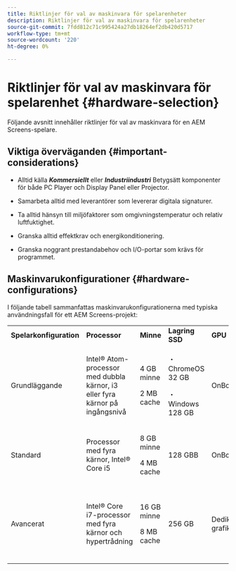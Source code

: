 ```yaml
---
title: Riktlinjer för val av maskinvara för spelarenheter
description: Riktlinjer för val av maskinvara för spelarenheter
source-git-commit: 7fdd812c71c995424a27db18264ef2db420d5717
workflow-type: tm+mt
source-wordcount: '220'
ht-degree: 0%

---
```



# Riktlinjer för val av maskinvara för spelarenhet {#hardware-selection}

Följande avsnitt innehåller riktlinjer för val av maskinvara för en AEM Screens-spelare.

## Viktiga överväganden {#important-considerations}

* Alltid källa ***Kommersiellt*** eller ***Industriindustri*** Betygsätt komponenter för både PC Player och Display Panel eller Projector.

* Samarbeta alltid med leverantörer som levererar digitala signaturer.
* Ta alltid hänsyn till miljöfaktorer som omgivningstemperatur och relativ luftfuktighet.
* Granska alltid effektkrav och energikonditionering.
* Granska noggrant prestandabehov och I/O-portar som krävs för programmet.

## Maskinvarukonfigurationer {#hardware-configurations}

I följande tabell sammanfattas maskinvarukonfigurationerna med typiska användningsfall för ett AEM Screens-projekt:

<table>
 <tbody>
  <tr>
   <tr>
   <td><strong>Spelarkonfiguration</strong></td>
   <td><strong>Processor</strong></td>
   <td><strong>Minne</strong></td>
   <td><strong>Lagring SSD</strong></td>
   <td><strong>GPU</strong></td>
   <td><strong>Visa</strong></td>
   <td><strong>I/O</strong></td>
   <td><strong>Vanliga användningsområden</strong></td>
  </tr>
  <tr>
   <td>Grundläggande</td>
   <td>Intel® Atom-processor med dubbla kärnor, i3 eller fyra kärnor på ingångsnivå</td>
   <td><p>4 GB minne</p> <p>2 MB cache</p> </td>
   <td><p>・ChromeOS 32 GB</p> <p>・Windows 128 GB</p> </td>
   <td>OnBoard</td>
   <td>1920 x 1080</td>
   <td>DVI,<br /> Ethernet/trådlöst,<br /> 2 x USB</td>
   <td>
    <ul>
     <li>Helskärmsloop som standard<br /> </li>
     <li>Dag-parsning</li>
    </ul> </td>
  </tr>
  <tr>
   <td>Standard</td>
   <td>Processor med fyra kärnor, Intel® Core i5</td>
   <td><p>8 GB minne</p> <p>4 MB cache</p> </td>
   <td>128 GBB</td>
   <td>OnBoard</td>
   <td>3840x2160 (4K)</td>
   <td>DVI, HDMI<br /> Ethernet/trådlöst,<br /> 2 x USB</td>
   <td>
    <ul>
     <li>Dynamiskt innehåll med en källa</li>
     <li>Enkel interaktiv</li>
     <li>1-3 zonlayouter</li>
    </ul> </td>
  </tr>
  <tr>
   <td>Avancerat</td>
   <td>Intel® Core i7-processor med fyra kärnor och hypertrådning</td>
   <td><p>16 GB minne</p> <p>8 MB cache</p> </td>
   <td>256 GB</td>
   <td>Dedikerad grafikprocessor</td>
   <td>3840x2160 (4K)</td>
   <td>DVI, HDMI<br /> Ethernet/trådlöst,<br /> 4 x USB</td>
   <td>
    <ul>
     <li>4 eller fler innehållszoner, samtidiga videouppspelningar</li>
     <li>Interaktiv flersidig</li>
     <li>Datautlösare med flera källor</li>
    </ul> </td>
  </tr>
 </tbody>
</table>
